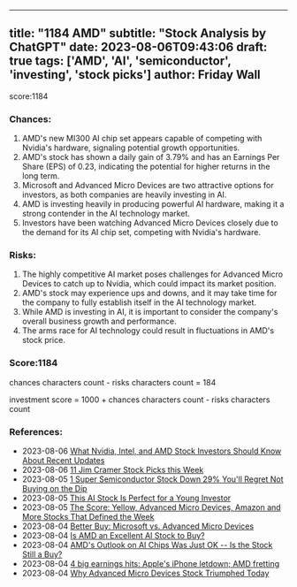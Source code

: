 
---
title: "1184 AMD"
subtitle: "Stock Analysis by ChatGPT"
date: 2023-08-06T09:43:06
draft: true
tags: ['AMD', 'AI', 'semiconductor', 'investing', 'stock picks']
author: Friday Wall
---

score:1184
### Chances:
1. AMD's new MI300 AI chip set appears capable of competing with Nvidia's hardware, signaling potential growth opportunities.
2. AMD's stock has shown a daily gain of 3.79% and has an Earnings Per Share (EPS) of 0.23, indicating the potential for higher returns in the long term.
3. Microsoft and Advanced Micro Devices are two attractive options for investors, as both companies are heavily investing in AI.
4. AMD is investing heavily in producing powerful AI hardware, making it a strong contender in the AI technology market.
5. Investors have been watching Advanced Micro Devices closely due to the demand for its AI chip set, competing with Nvidia's hardware.
### Risks:
1. The highly competitive AI market poses challenges for Advanced Micro Devices to catch up to Nvidia, which could impact its market position.
2. AMD's stock may experience ups and downs, and it may take time for the company to fully establish itself in the AI technology market.
3. While AMD is investing in AI, it is important to consider the company's overall business growth and performance.
4. The arms race for AI technology could result in fluctuations in AMD's stock price.
### Score:1184
chances characters count - risks characters count = 184

investment score = 1000 + chances characters count - risks characters count
### References:
- 2023-08-06 [What Nvidia, Intel, and AMD Stock Investors Should Know About Recent Updates](https://finance.yahoo.com/m/c7bff7f9-bbd7-3478-a1c6-5e14411d7e88/what-nvidia%2C-intel%2C-and-amd.html?.tsrc=rss)
- 2023-08-06 [11 Jim Cramer Stock Picks this Week](https://finance.yahoo.com/news/11-jim-cramer-stock-picks-182400432.html?.tsrc=rss)
- 2023-08-05 [1 Super Semiconductor Stock Down 29% You'll Regret Not Buying on the Dip](https://finance.yahoo.com/m/43d893d9-90ab-3022-b7f8-0e5cac28a40d/1-super-semiconductor-stock.html?.tsrc=rss)
- 2023-08-05 [This AI Stock Is Perfect for a Young Investor](https://finance.yahoo.com/m/5e6fd3d9-1f91-38e5-8204-3183311c964c/this-ai-stock-is-perfect-for.html?.tsrc=rss)
- 2023-08-05 [The Score: Yellow, Advanced Micro Devices, Amazon and More Stocks That Defined the Week](https://finance.yahoo.com/m/5bded3ed-9d27-3521-a3a4-85ae9e538f03/the-score%3A-yellow%2C-advanced.html?.tsrc=rss)
- 2023-08-04 [Better Buy: Microsoft vs. Advanced Micro Devices](https://finance.yahoo.com/m/4a8aea96-dccb-3855-96b4-fa9bf84cb1f6/better-buy%3A-microsoft-vs..html?.tsrc=rss)
- 2023-08-04 [Is AMD an Excellent AI Stock to Buy?](https://finance.yahoo.com/m/19d532dd-43ae-335c-932d-7342606506f1/is-amd-an-excellent-ai-stock.html?.tsrc=rss)
- 2023-08-04 [AMD's Outlook on AI Chips Was Just OK -- Is the Stock Still a Buy?](https://finance.yahoo.com/m/2f906f50-083f-3708-b316-f1fb7c1a8d05/amd%27s-outlook-on-ai-chips-was.html?.tsrc=rss)
- 2023-08-04 [4 big earnings hits: Apple's iPhone letdown; AMD fretting](https://finance.yahoo.com/news/4-big-earnings-hits-apples-032206902.html?.tsrc=rss)
- 2023-08-04 [Why Advanced Micro Devices Stock Triumphed Today](https://finance.yahoo.com/m/c5ae9654-eaef-32ef-8198-e665589dd113/why-advanced-micro-devices.html?.tsrc=rss)


                